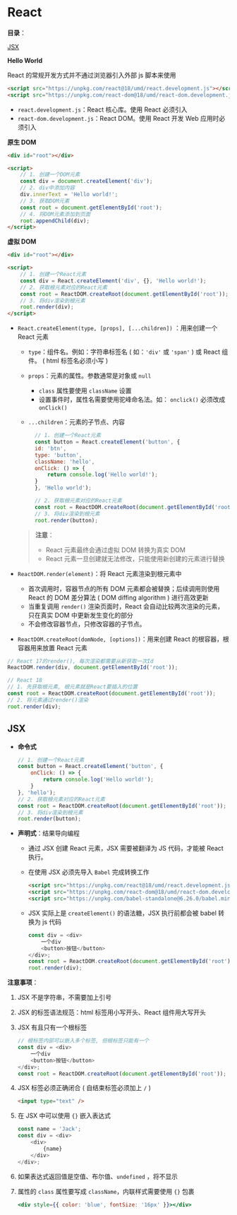 # React

**目录**：

[JSX](#jsx)



**Hello World**

React 的常规开发方式并不通过浏览器引入外部 js 脚本来使用

```html
<script src="https://unpkg.com/react@18/umd/react.development.js"></script>
<script src="https://unpkg.com/react-dom@18/umd/react-dom.development.js"></script>
```

- `react.development.js`：React 核心库。使用 React 必须引入
- `react-dom.development.js`：React DOM。使用 React 开发 Web 应用时必须引入

**原生 DOM**

```html
<div id="root"></div>

<script>
    // 1. 创建一个DOM元素
    const div = document.createElement('div');
    // 2. div中添加内容
    div.innerText = 'Hello world!';
    // 3. 获取DOM元素
    const root = document.getElementById('root');
    // 4. 将DOM元素添加到页面
    root.appendChild(div);
</script>
```

**虚拟 DOM**

```html
<div id="root"></div>

<script>
    // 1. 创建一个React元素
    const div = React.createElement('div', {}, 'Hello world!');
    // 2. 获取根元素对应的React元素
    const root = ReactDOM.createRoot(document.getElementById('root'));
    // 3. 将div渲染到根元素
    root.render(div);
</script>
```

- `React.createElement(type, [props], [...children])` ：用来创建一个 React 元素

  - `type`：组件名。例如：字符串标签名 ( 如：`'div'` 或 `'span'` ) 或 React 组件。 ( html 标签名必须小写 )
  - `props`：元素的属性。参数通常是对象或 `null`
    - `class` 属性要使用 `className` 设置
    - 设置事件时，属性名需要使用驼峰命名法。如： `onclick()` 必须改成 `onClick()`
  - `...children`：元素的子节点、内容
    
    ```javascript
      // 1. 创建一个React元素
      const button = React.createElement('button', {
      id: 'btn',
      type: 'button',
      className: 'hello',
      onClick: () => {
          return console.log('Hello world!');
      }
      }, 'Hello world');
    
      // 2. 获取根元素对应的React元素
      const root = ReactDOM.createRoot(document.getElementById('root'));
      // 3. 将div渲染到根元素
      root.render(button);
    ```

  > **注意**：
  >
  > - React 元素最终会通过虚拟 DOM 转换为真实 DOM
  > - React 元素一旦创建就无法修改，只能使用新创建的元素进行替换

- `ReactDOM.render(element)`：将 React 元素渲染到根元素中

  - 首次调用时，容器节点的所有 DOM 元素都会被替换；后续调用则使用 React 的 DOM 差分算法 ( DOM diffing algorithm ) 进行高效更新
  - 当重复调用 `render()` 渲染页面时，React 会自动比较两次渲染的元素，只在真实 DOM 中更新发生变化的部分
  - 不会修改容器节点，只修改容器的子节点。

- `ReactDOM.createRoot(domNode, [options])`：用来创建 React 的根容器，根容器用来放置 React 元素

```javascript
// React 17的render(), 每次渲染都需要从新获取一次Id
ReactDOM.render(div, document.getElementById('root'));

// React 18
// 1. 先获取根元素, 根元素就是React要插入的位置
const root = ReactDOM.createRoot(document.getElementById('root'));
// 2. 将元素通过render()渲染
root.render(div);
```

## JSX

- **命令式**

  ```javascript
  // 1. 创建一个React元素
  const button = React.createElement('button', {
      onClick: () => {
          return console.log('Hello world!');
      }
  }, 'hello');
  // 2. 获取根元素对应的React元素
  const root = ReactDOM.createRoot(document.getElementById('root'));
  // 3. 将div渲染到根元素
  root.render(button);
  ```

- **声明式**：结果导向编程

  - 通过 JSX 创建 React 元素，JSX 需要被翻译为 JS 代码，才能被 React 执行。

  - 在使用 JSX 必须先导入 `Babel` 完成转换工作

    ```html
    <script src="https://unpkg.com/react@18/umd/react.development.js"></script>
    <script src="https://unpkg.com/react-dom@18/umd/react-dom.development.js"></script>
    <script src="https://unpkg.com/babel-standalone@6.26.0/babel.min.js"></script>
    ```

  - JSX 实际上是 `createElement()` 的语法糖，JSX 执行前都会被 babel 转换为 js 代码

    ```javascript
    const div = <div>
        一个div
        <button>按钮</button>
    </div>;
    const root = ReactDOM.createRoot(document.getElementById('root'));
    root.render(div);
    ```


**注意事项**：

1. JSX 不是字符串，不需要加上引号

2. JSX 的标签语法规范：html 标签用小写开头、React 组件用大写开头

3. JSX 有且只有一个根标签

   ```javascript
   // 根标签内部可以嵌入多个标签, 但根标签只能有一个
   const div = <div>
       一个div
       <button>按钮</button>
   </div>;
   const root = ReactDOM.createRoot(document.getElementById('root'));
   ```

4. JSX 标签必须正确闭合 ( 自结束标签必须加上 `/` )

   ```html
   <input type="text" />
   ```

5. 在 JSX 中可以使用 `{}` 嵌入表达式

   ```javascript
   const name = 'Jack';
   const div = <div>
       <div>
           {name}
       </div>
   </div>;
   ```

6. 如果表达式返回值是空值、布尔值、`undefined` ，将不显示

7. 属性的 `class` 属性要写成 `className`，内联样式需要使用 `{}` 包裹

   ```jsx
   <div style={{ color: 'blue', fontSize: '16px' }}></div>
   ```





